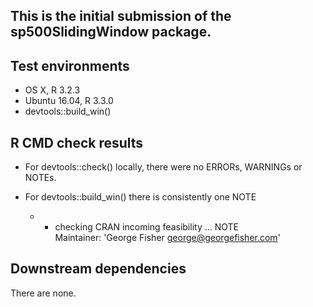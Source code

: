 This is the initial submission of the sp500SlidingWindow package.
---

## Test environments
* OS X, R 3.2.3
* Ubuntu 16.04, R 3.3.0
* devtools::build_win()

## R CMD check results

* For devtools::check() locally, there were no ERRORs, WARNINGs or NOTEs.

* For devtools::build_win() there is consistently one NOTE   
    * * checking CRAN incoming feasibility ... NOTE   
    Maintainer: 'George Fisher <george@georgefisher.com>'   
   
## Downstream dependencies

There are none.
